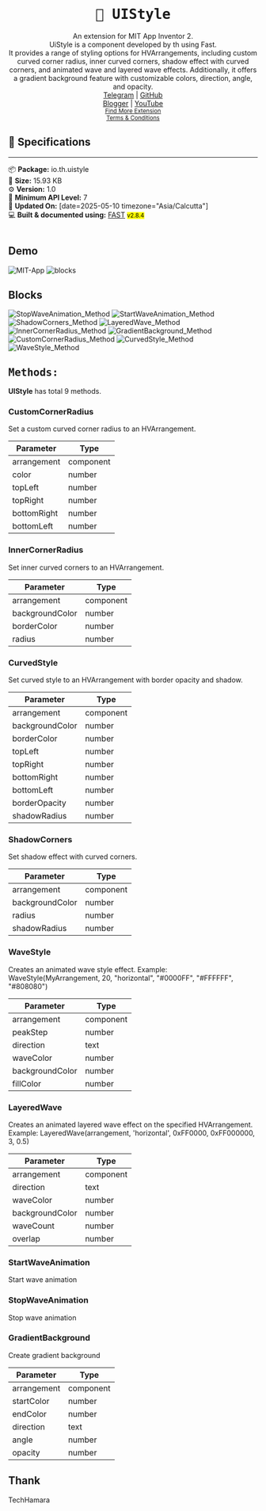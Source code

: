 <div align="center">
<h1><kbd>🧩 UIStyle</kbd></h1>
An extension for MIT App Inventor 2.<br>
UiStyle is a component developed by th using Fast.<br>It provides a range of styling options for HVArrangements, including custom curved corner radius, inner curved corners, shadow effect with curved corners, and animated wave and layered wave effects. Additionally, it offers a gradient background feature with customizable colors, direction, angle, and opacity.<br><a href='https://t.me/techhamara91/' target='_blank'>Telegram</a> | <a href='https://github.com/TechHamara/' target='_blank'>GitHub</a><br><a href='https://techhamara.blogspot.com/' target='_blank'>Blogger</a> | <a href='https://m.youtube.com/c/TECHHAMARA?sub_confirmation=1' target='_blank'>YouTube</a><br><a href='https://github.com/TechHamara/Th_Free_Extensions' target='_blank'><small><u>Find More Extension</u></small></a><br><a href='https://github.com/TechHamara/Th_Extensions_List/blob/main/LICENSE.md#terms-and-conditions-for-the-extension' target='_blank'><small><u>Terms & Conditions</u></small></a>
</div>

## 📝 Specifications
* **
📦 **Package:** io.th.uistyle<br>
💾 **Size:** 15.93 KB<br>
⚙️ **Version:** 1.0<br>
📱 **Minimum API Level:** 7<br>
📅 **Updated On:** [date=2025-05-10 timezone="Asia/Calcutta"]<br>
💻 **Built & documented using:** [FAST](https://community.appinventor.mit.edu/t/fast-an-efficient-way-to-build-extensions/129103?u=jewel) <small><mark>v2.8.4</mark></small><br>
<br>

## Demo

![MIT-App](https://github.com/user-attachments/assets/2ef6b10c-1d3f-4d96-9a4d-ba141a7cc1c6)
![blocks](https://github.com/user-attachments/assets/10ecbd20-d1f5-47d9-8a59-7a1a6c2a2e88)


## Blocks

![StopWaveAnimation_Method](https://github.com/user-attachments/assets/ae532906-a9bd-443b-8ac2-b495fa2ea802)
![StartWaveAnimation_Method](https://github.com/user-attachments/assets/b8288b35-91b8-4064-b775-b2c96461351d)
![ShadowCorners_Method](https://github.com/user-attachments/assets/c42e5aac-8113-4429-876f-224400a266e9)
![LayeredWave_Method](https://github.com/user-attachments/assets/16627858-e72c-4ebf-80cb-2951daa6c956)
![InnerCornerRadius_Method](https://github.com/user-attachments/assets/0aabfd26-d2ed-4f01-8980-cb1e352f8b2d)
![GradientBackground_Method](https://github.com/user-attachments/assets/10a9bfbd-7a94-4e10-9862-11d9911ca401)
![CustomCornerRadius_Method](https://github.com/user-attachments/assets/5a9e7ced-e3bd-41a9-956a-097cd7d2c216)
![CurvedStyle_Method](https://github.com/user-attachments/assets/2ec89921-9586-42dd-a21e-0b4b4fa41ab7)
![WaveStyle_Method](https://github.com/user-attachments/assets/3364809b-c132-4bd6-892e-15e01a95ff05)


## <kbd>Methods:</kbd>
**UIStyle** has total 9 methods.

### CustomCornerRadius
Set a custom curved corner radius to an HVArrangement.

| Parameter | Type
| - | - |
| arrangement | component
| color | number
| topLeft | number
| topRight | number
| bottomRight | number
| bottomLeft | number

### InnerCornerRadius
Set inner curved corners to an HVArrangement.

| Parameter | Type
| - | - |
| arrangement | component
| backgroundColor | number
| borderColor | number
| radius | number

### CurvedStyle
Set curved style to an HVArrangement with border opacity and shadow.

| Parameter | Type
| - | - |
| arrangement | component
| backgroundColor | number
| borderColor | number
| topLeft | number
| topRight | number
| bottomRight | number
| bottomLeft | number
| borderOpacity | number
| shadowRadius | number

### ShadowCorners
Set shadow effect with curved corners.

| Parameter | Type
| - | - |
| arrangement | component
| backgroundColor | number
| radius | number
| shadowRadius | number

### WaveStyle
Creates an animated wave style effect. Example: WaveStyle(MyArrangement, 20, "horizontal", "#0000FF", "#FFFFFF", "#808080")

| Parameter | Type
| - | - |
| arrangement | component
| peakStep | number
| direction | text
| waveColor | number
| backgroundColor | number
| fillColor | number

### LayeredWave
Creates an animated layered wave effect on the specified HVArrangement. Example: LayeredWave(arrangement, 'horizontal', 0xFF0000, 0xFF000000, 3, 0.5)

| Parameter | Type
| - | - |
| arrangement | component
| direction | text
| waveColor | number
| backgroundColor | number
| waveCount | number
| overlap | number

### StartWaveAnimation
Start wave animation

### StopWaveAnimation
Stop wave animation

### GradientBackground
Create gradient background

| Parameter | Type
| - | - |
| arrangement | component
| startColor | number
| endColor | number
| direction | text
| angle | number
| opacity | number

## Thank
TechHamara
